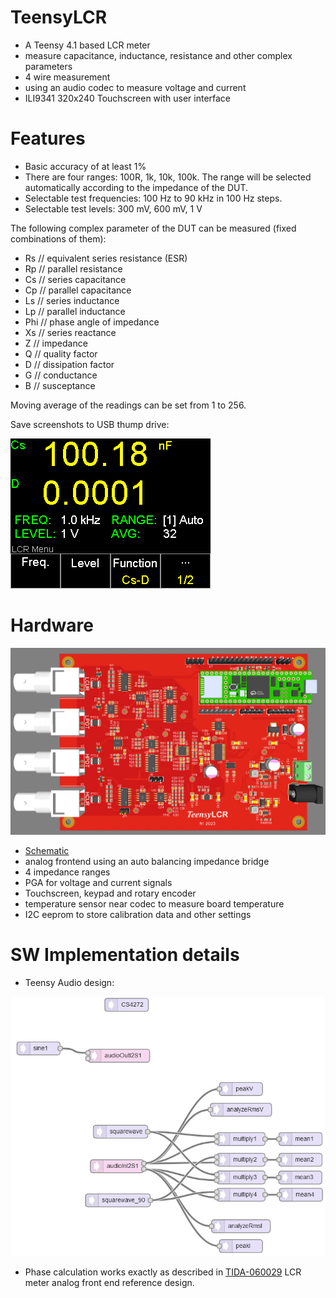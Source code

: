 # TeensyLCR

 - A Teensy 4.1 based LCR meter
 - measure capacitance, inductance, resistance and other complex parameters
 - 4 wire measurement
 - using an audio codec to measure voltage and current
 - ILI9341 320x240 Touchscreen with user interface

# Features

 - Basic accuracy of at least 1%
 - There are four ranges: 100R, 1k, 10k, 100k. The range will be selected automatically according to the impedance of the DUT.
 - Selectable test frequencies: 100 Hz to 90 kHz in 100 Hz steps.
 - Selectable test levels: 300 mV, 600 mV, 1 V

The following complex parameter of the DUT can be measured (fixed combinations of them):
 - Rs   // equivalent series resistance (ESR)
 - Rp   // parallel resistance
 - Cs   // series capacitance
 - Cp   // parallel capacitance
 - Ls   // series inductance
 - Lp   // parallel inductance
 - Phi  // phase angle of impedance
 - Xs   // series reactance
 - Z    // impedance
 - Q    // quality factor
 - D    // dissipation factor
 - G    // conductance
 - B    // susceptance

Moving average of the readings can be set from 1 to 256.

Save screenshots to USB thump drive:

![screenshot](docs/screenshot_2024-04-12_20-04-12.bmp)

# Hardware

![Board](docs/Board%20Top%20View.png)

 - [Schematic](hardware/Schematic_TeensyLCR_R1_2024-04-08.pdf)
 - analog frontend using an auto balancing impedance bridge
 - 4 impedance ranges
 - PGA for voltage and current signals
 - Touchscreen, keypad and rotary encoder
 - temperature sensor near codec to measure board temperature
 - I2C eeprom to store calibration data and other settings

# SW Implementation details

 - Teensy Audio design:

![Teensy Audio design](docs/Teensy_AudioSystemDesign.PNG)

 - Phase calculation works exactly as described in [TIDA-060029](https://www.ti.com/tool/TIDA-060029) LCR meter analog front end reference design.
